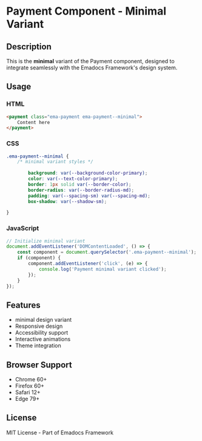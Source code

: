 # Payment Component - Minimal Variant

## Description
This is the **minimal** variant of the Payment component, designed to integrate seamlessly with the Emadocs Framework's design system.

## Usage

### HTML
```html
<payment class="ema-payment ema-payment--minimal">
    Content here
</payment>
```

### CSS
```css
.ema-payment--minimal {
    /* minimal variant styles */
    
        background: var(--background-color-primary);
        color: var(--text-color-primary);
        border: 1px solid var(--border-color);
        border-radius: var(--border-radius-md);
        padding: var(--spacing-sm) var(--spacing-md);
        box-shadow: var(--shadow-sm);
    
}
```

### JavaScript
```javascript
// Initialize minimal variant
document.addEventListener('DOMContentLoaded', () => {
    const component = document.querySelector('.ema-payment--minimal');
    if (component) {
        component.addEventListener('click', (e) => {
            console.log('Payment minimal variant clicked');
        });
    }
});
```

## Features
- minimal design variant
- Responsive design
- Accessibility support
- Interactive animations
- Theme integration

## Browser Support
- Chrome 60+
- Firefox 60+
- Safari 12+
- Edge 79+

## License
MIT License - Part of Emadocs Framework
